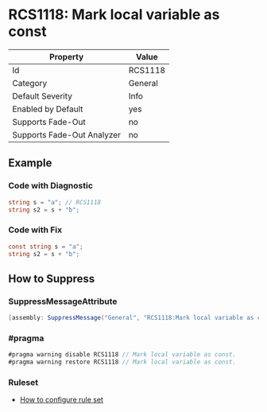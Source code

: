 # RCS1118: Mark local variable as const

Property | Value
--- | ---
Id|RCS1118
Category|General
Default Severity|Info
Enabled by Default|yes
Supports Fade\-Out|no
Supports Fade\-Out Analyzer|no

## Example

### Code with Diagnostic

```csharp
string s = "a"; // RCS1118
string s2 = s + "b";
```

### Code with Fix

```csharp
const string s = "a";
string s2 = s + "b";
```

## How to Suppress

### SuppressMessageAttribute

```csharp
[assembly: SuppressMessage("General", "RCS1118:Mark local variable as const.", Justification = "<Pending>")]
```

### \#pragma

```csharp
#pragma warning disable RCS1118 // Mark local variable as const.
#pragma warning restore RCS1118 // Mark local variable as const.
```

### Ruleset

* [How to configure rule set](../HowToConfigureAnalyzers.md)
